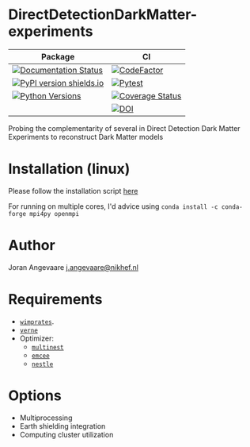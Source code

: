 # DirectDetectionDarkMatter-experiments

 Package | CI |
| --- | --- |
|[![Documentation Status](https://readthedocs.org/projects/dddm/badge/?version=latest)](https://dddm.readthedocs.io/en/latest/?badge=latest) | [![CodeFactor](https://www.codefactor.io/repository/github/joranangevaare/dddm/badge)](https://www.codefactor.io/repository/github/joranangevaare/dddm)|
|[![PyPI version shields.io](https://img.shields.io/pypi/v/dddm.svg)](https://pypi.python.org/pypi/dddm/) | [![Pytest](https://github.com/joranangevaare/dddm/workflows/Pytest/badge.svg)](https://github.com/joranangevaare/dddm/actions?query=workflow%3APytest) |
|[![Python Versions](https://img.shields.io/pypi/pyversions/reprox.svg)](https://pypi.python.org/pypi/reprox)| [![Coverage Status](https://coveralls.io/repos/github/JoranAngevaare/dddm/badge.svg?branch=master)](https://coveralls.io/github/JoranAngevaare/dddm?branch=master)|
| | [![DOI](https://zenodo.org/badge/214990710.svg)](https://zenodo.org/badge/latestdoi/214990710)|



Probing the complementarity of several in Direct Detection Dark Matter Experiments to reconstruct
Dark Matter models

# Installation (linux)

Please follow the installation
script [here](https://github.com/JoranAngevaare/dddm/blob/master/.github/scripts/install_on_linux.sh)

For running on multiple cores, I'd advice using 
``conda install -c conda-forge mpi4py openmpi``

# Author

Joran Angevaare <j.angevaare@nikhef.nl>

# Requirements

- [`wimprates`](https://github.com/joranangevaare/wimprates).
- [`verne`](https://github.com/joranangevaare/verne)
- Optimizer:
    - [`multinest`](https://github.com/JohannesBuchner/PyMultiNest)
    - [`emcee`](https://emcee.readthedocs.io/en/stable/)
    - [`nestle`](http://kylebarbary.com/nestle/)

# Options

- Multiprocessing
- Earth shielding integration
- Computing cluster utilization


